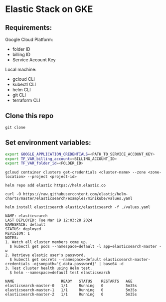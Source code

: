 # Elastic Stack on GKE

## Requirements:
Google Cloud Platform:
- folder ID
- billing ID
- Service Account Key

Local machine:
- gcloud CLI
- kubectl CLI
- helm CLI
- git CLI
- terraform CLI

## Clone this repo

```
git clone
```

## Set environment variables:

```sh
export GOOGLE_APPLICATION_CREDENTIALS=<PATH_TO_SERVICE_ACCOUNT_KEY>
export TF_VAR_billing_account=<BILLING_ACCOUNT_ID>
export TF_VAR_folder_id=<FOLDER_ID>
```

```
gcloud container clusters get-credentials <cluster-name> --zone <zone-location> --project <project-id>
```

```
helm repo add elastic https://helm.elastic.co
```

```
curl -O https://raw.githubusercontent.com/elastic/helm-charts/master/elasticsearch/examples/minikube/values.yaml
```

```
helm install elasticsearch elastic/elasticsearch -f ./values.yaml
```

```
NAME: elasticsearch
LAST DEPLOYED: Tue Mar 19 12:03:28 2024
NAMESPACE: default
STATUS: deployed
REVISION: 1
NOTES:
1. Watch all cluster members come up.
  $ kubectl get pods --namespace=default -l app=elasticsearch-master -w
2. Retrieve elastic user's password.
  $ kubectl get secrets --namespace=default elasticsearch-master-credentials -ojsonpath='{.data.password}' | base64 -d
3. Test cluster health using Helm test.
  $ helm --namespace=default test elasticsearch
```

```
NAME                     READY   STATUS    RESTARTS   AGE
elasticsearch-master-0   1/1     Running   0          5m35s
elasticsearch-master-1   1/1     Running   0          5m35s
elasticsearch-master-2   1/1     Running   0          5m35s
```
